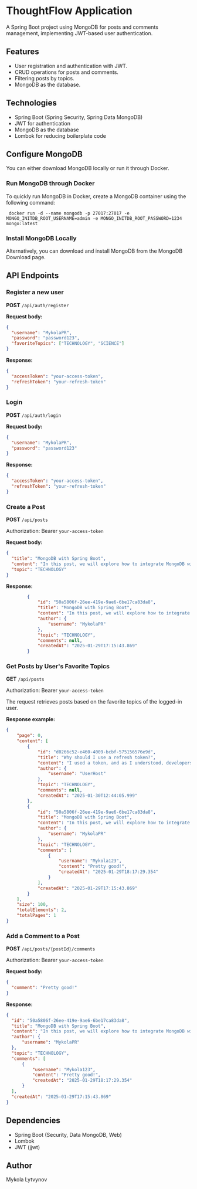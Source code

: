 # ThoughtFlow Application

A Spring Boot project using MongoDB for posts and comments management, implementing JWT-based user authentication.

## Features

- User registration and authentication with JWT.
- CRUD operations for posts and comments.
- Filtering posts by topics.
- MongoDB as the database.

## Technologies

- Spring Boot (Spring Security, Spring Data MongoDB)
- JWT for authentication
- MongoDB as the database
- Lombok for reducing boilerplate code

## Configure MongoDB
You can either download MongoDB locally or run it through Docker.

### Run MongoDB through Docker
To quickly run MongoDB in Docker, create a MongoDB container using the following command:
   ```
    docker run -d --name mongodb -p 27017:27017 -e MONGO_INITDB_ROOT_USERNAME=admin -e MONGO_INITDB_ROOT_PASSWORD=1234 mongo:latest
   ```
### Install MongoDB Locally
Alternatively, you can download and install MongoDB from the MongoDB Download page.

## API Endpoints

### Register a new user

**POST** `/api/auth/register`

**Request body:**

```json
{
  "username": "MykolaPR",
  "password": "password123",
  "favoriteTopics": ["TECHNOLOGY", "SCIENCE"]
}
```

**Response:**

```json
{
  "accessToken": "your-access-token",
  "refreshToken": "your-refresh-token"
}
```

### Login

**POST** `/api/auth/login`

**Request body:**

```json
{
  "username": "MykolaPR",
  "password": "password123"
}
```

**Response:**

```json
{
  "accessToken": "your-access-token",
  "refreshToken": "your-refresh-token"
}
```

### Create a Post

**POST** `/api/posts`

Authorization: Bearer `your-access-token`

**Request body:**

```json
{
  "title": "MongoDB with Spring Boot",
  "content": "In this post, we will explore how to integrate MongoDB with Spring Boot.",
  "topic": "TECHNOLOGY"
}
```

**Response:**

```json
        {
            "id": "50a5806f-26ee-419e-9ae6-6be17ca83da8",
            "title": "MongoDB with Spring Boot",
            "content": "In this post, we will explore how to integrate MongoDB with Spring Boot.",
            "author": {
                "username": "MykolaPR"
            },
            "topic": "TECHNOLOGY",
            "comments": null,
            "createdAt": "2025-01-29T17:15:43.869"
        }
```

### Get Posts by User's Favorite Topics

**GET** `/api/posts`

Authorization: Bearer `your-access-token`

The request retrieves posts based on the favorite topics of the logged-in user.

**Response example:**

```json
{
    "page": 0,
    "content": [
        {
            "id": "d0266c52-e460-4009-bcbf-575156576e9d",
            "title": "Why should I use a refresh token?",
            "content": "I used a token, and as I understood, developers can also use a second token.",
            "author": {
                "username": "UserHost"
            },
            "topic": "TECHNOLOGY",
            "comments": null,
            "createdAt": "2025-01-30T12:44:05.999"
        },
        {
            "id": "50a5806f-26ee-419e-9ae6-6be17ca83da8",
            "title": "MongoDB with Spring Boot",
            "content": "In this post, we will explore how to integrate MongoDB with Spring Boot.",
            "author": {
                "username": "MykolaPR"
            },
            "topic": "TECHNOLOGY",
            "comments": [
                {
                    "username": "Mykola123",
                    "content": "Pretty good!",
                    "createdAt": "2025-01-29T18:17:29.354"
                }
            ],
            "createdAt": "2025-01-29T17:15:43.869"
        }
    ],
    "size": 100,
    "totalElements": 2,
    "totalPages": 1
}
```

### Add a Comment to a Post

**POST** `/api/posts/{postId}/comments`

Authorization: Bearer `your-access-token`

**Request body:**

```json
{
  "comment": "Pretty good!"
}
```

**Response:**

```json
{
  "id": "50a5806f-26ee-419e-9ae6-6be17ca83da8",
  "title": "MongoDB with Spring Boot",
  "content": "In this post, we will explore how to integrate MongoDB with Spring Boot.",
  "author": {
      "username": "MykolaPR"
  },
  "topic": "TECHNOLOGY",
  "comments": [
      {
          "username": "Mykola123",
          "content": "Pretty good!",
          "createdAt": "2025-01-29T18:17:29.354"
      }
  ],
  "createdAt": "2025-01-29T17:15:43.869"
}
```

## Dependencies

- Spring Boot (Security, Data MongoDB, Web)
- Lombok
- JWT (jjwt)

## Author

Mykola Lytvynov
